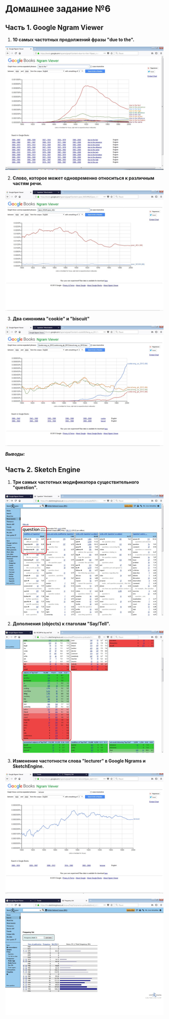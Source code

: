 # Домашнее задание №6

## Часть 1. Google Ngram Viewer

1. __10 самых частотных продолжений фразы "due to the".__

![s1.1](gng1.jpg)

2. __Cлово, которое может одновременно относиться к различным частям речи.__

![s1.1](gng2.jpg)

3. __Два синонима "cookie" и "biscuit"__

![s1.1](gng3.jpg)

 ___Выводы:___
 


## Часть 2. Sketch Engine

1. __Три самых частотных модификатора существительного "question".__

![s2.1](se1.jpg)

2. __Дополнения (objects) к глаголам "Say/Tell".__

![s2.2](se2.jpg)

3. __Изменение частотности слова "lecturer" в Google Ngrams и SketchEngine.__

![s2.31](se31.jpg)

![s2.32](se32.jpg)
